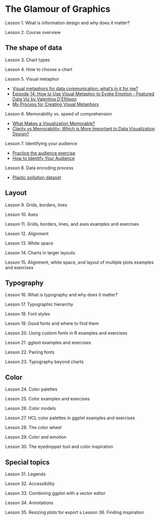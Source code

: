 # The Glamour of Graphics

Lesson 1. What is information design and why does it matter?

Lesson 2. Course overview

## The shape of data

Lesson 3. Chart types

Lesson 4. How to choose a chart

Lesson 5. Visual metaphor

- [Visual metaphors for data communication: what’s in it for me?](https://databard.wordpress.com/2018/09/08/visual-metaphors-for-data-communication/)
- [Episode 14: How to Use Visual Metaphor to Evoke Emotion - Featured Data Viz by Valentina D'Efilippo](https://dataviztoday.com/shownotes/14)
- [My Process for Creating Visual Metaphors](https://blog.elevatedataviz.com/a-process-for-creating-visual-metaphors/)

Lesson 6. Memorability vs. speed of comprehension

- [What Makes a Visualization Memorable?](https://vcg.seas.harvard.edu/publications/what-makes-a-visualization-memorable/paper)
- [Clarity vs Memorability: Which is More Important to Data Visualization Design?](https://boostlabs.com/clarity-vs-memorability-in-data-visualization-design/)

Lesson 7. Identifying your audience

- [Practice the audience exercise](https://docs.google.com/document/d/1xy9dQFkb5EXxH6fdVKI9Ai5McOLOOxyFXkEtNOTBuzo/copy)
- [How to Identify Your Audience](https://blog.duncangeere.com/how-to-identify-your-audience/)

Lesson 8. Data encoding process

- [Plastic pollution dataset](https://github.com/rfordatascience/tidytuesday/tree/master/data/2021/2021-01-26)

## Layout

Lesson 9. Grids, borders, lines

Lesson 10. Axes

Lesson 11. Grids, borders, lines, and axes examples and exercises

Lesson 12. Alignment

Lesson 13. White space

Lesson 14. Charts in larger layouts

Lesson 15. Alignment, white space, and layout of multiple plots examples and exercises

## Typography

Lesson 16. What is typography and why does it matter?

Lesson 17. Typographic hierarchy

Lesson 18. Font styles

Lesson 19. Good fonts and where to find them

Lesson 20. Using custom fonts in R examples and exercises

Lesson 21. ggtext examples and exercises

Lesson 22. Pairing fonts

Lesson 23. Typography beyond charts

## Color

Lesson 24. Color palettes

Lesson 25. Color examples and exercises

Lesson 26. Color models

Lesson 27. HCL color palettes in ggplot examples and exercises

Lesson 28. The color wheel

Lesson 29. Color and emotion

Lesson 30. The eyedropper tool and color inspiration

## Special topics

Lesson 31. Legends

Lesson 32. Accessibility

Lesson 33. Combining ggplot with a vector editor

Lesson 34. Annotations

Lesson 35. Resizing plots for export
s
Lesson 36. Finding inspiration
